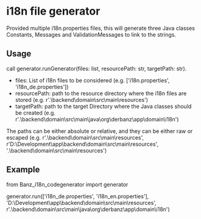 # i18n file generator
Provided multiple i18n.properties files, this will generate three Java classes Constants, Messages and ValidationMessages to link to the strings.

## Usage
call generator.runGenerator(files: list, resourcePath: str, targetPath: str).
* files: List of i18n files to be considered (e.g. ['i18n.properties', 'i18n_de.properties'])
* resourcePath: path to the resource directory where the i18n files are stored (e.g. r'.\backend\domain\src\main\resources')
* targetPath: path to the target Directory where the Java classes should be created (e.g. r'.\backend\domain\src\main\java\org\derbanz\app\domain\i18n')

The paths can be either absolute or relative, and they can be either raw or escaped (e.g. r'.\backend\domain\src\main\resources', r'D:\Development\app\backend\domain\src\main\resources', '.\\backend\\domain\\src\\main\\resources')

## Example

from Banz_i18n_codegenerator import generator

generator.run(['i18n_de.properties', 'i18n_en.properties'], 'D:\\Development\\app\\backend\\domain\\src\\main\\resources', r'.\backend\domain\src\main\java\org\derbanz\app\domain\i18n')